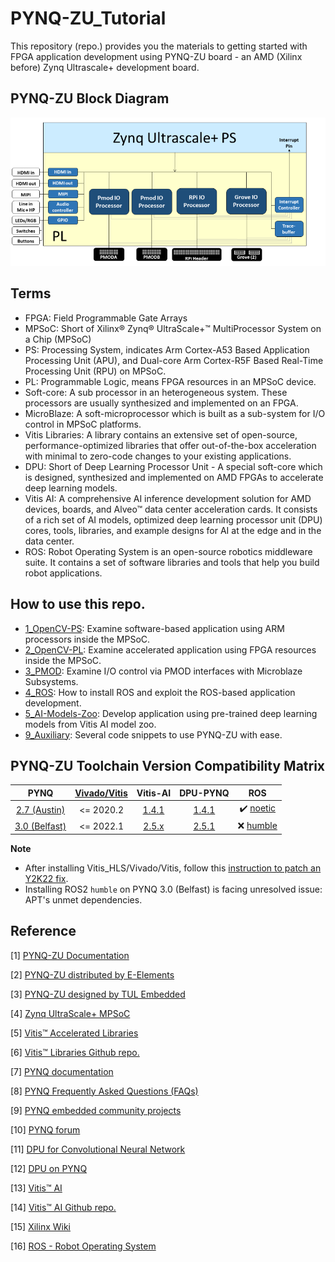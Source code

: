 # PYNQ-ZU_Tutorial

This repository (repo.) provides you the materials to getting started with FPGA application development using PYNQ-ZU board - an AMD (Xilinx before) Zynq Ultrascale+ development board.

## PYNQ-ZU Block Diagram
![img](9_Auxiliary/img/pynq_zu_base_overlay.png)

## Terms
- FPGA: Field Programmable Gate Arrays
- MPSoC: Short of Xilinx® Zynq® UltraScale+™ MultiProcessor System on a Chip (MPSoC)
- PS: Processing System, indicates Arm Cortex-A53 Based Application Processing Unit (APU), and Dual-core Arm Cortex-R5F Based Real-Time Processing Unit (RPU) on MPSoC.
- PL: Programmable Logic, means FPGA resources in an MPSoC device.
- Soft-core: A sub processor in an heterogeneous system. These processors are usually synthesized and implemented on an FPGA.
- MicroBlaze: A soft-microprocessor which is built as a sub-system for I/O control in MPSoC platforms.
- Vitis Libraries: A library contains an extensive set of open-source, performance-optimized libraries that offer out-of-the-box acceleration with minimal to zero-code changes to your existing applications.
- DPU: Short of Deep Learning Processor Unit - A special soft-core which is designed, synthesized and implemented on AMD FPGAs to accelerate deep learning models.
- Vitis AI: A comprehensive AI inference development solution for AMD devices, boards, and Alveo™ data center acceleration cards. It consists of a rich set of AI models, optimized deep learning processor unit (DPU) cores, tools, libraries, and example designs for AI at the edge and in the data center.
- ROS: Robot Operating System is an open-source robotics middleware suite. It contains a set of software libraries and tools that help you build robot applications.

## How to use this repo.
- [1_OpenCV-PS](1_OpenCV-PS): Examine software-based application using ARM processors inside the MPSoC.
- [2_OpenCV-PL](2_OpenCV-PL): Examine accelerated application using FPGA resources inside the MPSoC.
- [3_PMOD](3_PMOD): Examine I/O control via PMOD interfaces with Microblaze Subsystems.
- [4_ROS](4_ROS): How to install ROS and exploit the ROS-based application development.
- [5_AI-Models-Zoo](5_AI-Models-Zoo): Develop application using pre-trained deep learning models from Vitis AI model zoo.
- [9_Auxiliary](9_Auxiliary): Several code snippets to use PYNQ-ZU with ease.

## PYNQ-ZU Toolchain Version Compatibility Matrix

| PYNQ | [Vivado/Vitis](https://www.xilinx.com/support/download/index.html/content/xilinx/en/downloadNav/vitis.html) | Vitis-AI | DPU-PYNQ |    ROS   |
|:----:|:------------:|:--------:|:--------:|:--------:|
| [2.7 (Austin)](https://github.com/Xilinx/PYNQ/releases/tag/v2.7.0) | <= 2020.2 | [1.4.1](https://github.com/Xilinx/Vitis-AI/tree/1.4.1) | [1.4.1](https://github.com/Xilinx/DPU-PYNQ/tree/v1.4.0) | :heavy_check_mark: [noetic](4_ROS/README.md) |
| [3.0 (Belfast)](https://github.com/Xilinx/PYNQ/releases/tag/v3.0.0) | <= 2022.1 | [2.5.x](https://github.com/Xilinx/Vitis-AI/tree/2.5.1) | [2.5.1](https://github.com/Xilinx/DPU-PYNQ/tree/v2.5.1) | :x: [humble](https://docs.ros.org/en/humble/Installation/Ubuntu-Install-Debians.html) |

**Note**
- After installing Vitis_HLS/Vivado/Vitis, follow this [instruction to patch an Y2K22 fix](https://support.xilinx.com/s/article/76960?language=en_US).
- Installing ROS2 `humble` on PYNQ 3.0 (Belfast) is facing unresolved issue: APT's unmet dependencies.

## Reference
[1] [PYNQ-ZU Documentation](https://xilinx.github.io/PYNQ-ZU/)

[2] [PYNQ-ZU distributed by E-Elements](https://www.e-elements.com.tw/products/fpga_system/xup_pynq/pynq-zu/)

[3] [PYNQ-ZU designed by TUL Embedded](https://www.tulembedded.com/FPGA/ProductsPYNQ-ZU.html)

[4] [Zynq UltraScale+ MPSoC](https://www.xilinx.com/products/silicon-devices/soc/zynq-ultrascale-mpsoc.html)

[5] [Vitis™ Accelerated Libraries](https://www.xilinx.com/products/design-tools/vitis/vitis-libraries.html)

[6] [Vitis™ Libraries Github repo.](https://github.com/Xilinx/Vitis_Libraries)

[7] [PYNQ documentation](https://pynq.readthedocs.io/en/v2.7.0/)

[8] [PYNQ Frequently Asked Questions (FAQs)](https://pynq.readthedocs.io/en/v2.7.0/faqs.html)

[9] [PYNQ embedded community projects](http://www.pynq.io/community.html)

[10] [PYNQ forum](https://discuss.pynq.io/)

[11] [DPU for Convolutional Neural Network](https://www.xilinx.com/products/intellectual-property/dpu.html)

[12] [DPU on PYNQ](https://github.com/Xilinx/DPU-PYNQ)

[13] [Vitis™ AI](https://www.xilinx.com/products/design-tools/vitis/vitis-ai.html)

[14] [Vitis™ AI Github repo.](https://github.com/Xilinx/Vitis-AI)

[15] [Xilinx Wiki](https://xilinx-wiki.atlassian.net/wiki/spaces/A/overview)

[16] [ROS - Robot Operating System](https://www.ros.org/)
